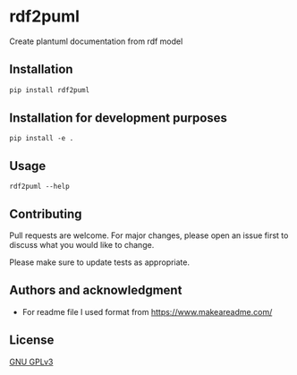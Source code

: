 # rdf2puml
Create plantuml documentation from rdf model 


## Installation

```bash
pip install rdf2puml
```

## Installation for development purposes
```
pip install -e .   
```

## Usage

```
rdf2puml --help
```

## Contributing
Pull requests are welcome. For major changes, please open an issue first to discuss what you would like to change.

Please make sure to update tests as appropriate.

## Authors and acknowledgment

- For readme file I used format from https://www.makeareadme.com/

## License
[GNU GPLv3](https://choosealicense.com/licenses/gpl-3.0/)
